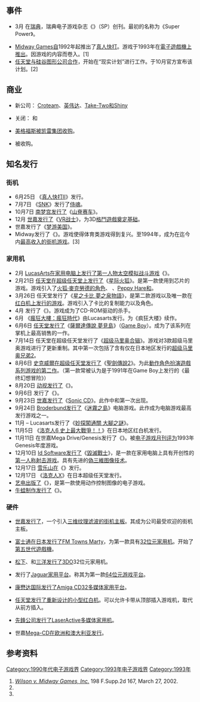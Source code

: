 ## 事件

  - 3月 在[瑞典](../Page/瑞典.md "wikilink")，瑞典电子游戏杂志《》（SP）创刊。最初的名称为《Super
    Power》。

<!-- end list -->

  - [Midway
    Games自](../Page/Midway.md "wikilink")1992年起推出了[真人快打](https://zh.wikipedia.org/wiki/真人快打_\(1992年游戏\) "wikilink")。游戏于1993年在[電子遊戲機上推出](../Page/電子遊戲機.md "wikilink")。因游戏的内容而卷入。\[1\]
  - [任天堂与](../Page/任天堂.md "wikilink")[硅谷图形公司合作](../Page/硅谷图形公司.md "wikilink")，开始在“现实计划”进行工作。于10月官方宣布该计划。\[2\]

## 商业

  - 新公司：
    [Croteam](../Page/Croteam.md "wikilink")、[英伟达](../Page/英伟达.md "wikilink")、[Take-Two和](../Page/Take-Two_Interactive.md "wikilink")[Shiny](../Page/Shiny_Entertainment.md "wikilink")

  - 关闭： 和

  - [美格福斯被](../Page/美格福斯.md "wikilink")[凯雷集团收购](../Page/凯雷集团.md "wikilink")。

  - 被收购。

## 知名发行

### 街机

  - 6月25日 《[真人快打II](https://zh.wikipedia.org/wiki/真人快打II "wikilink")》发行。
  - 7月7日
    《[SNK](../Page/SNK.md "wikilink")》发行了[侍魂](../Page/侍魂系列.md "wikilink")。
  - 10月7日
    [南梦宫发行了](../Page/南梦宫.md "wikilink")《[山脊赛车](https://zh.wikipedia.org/wiki/Ridge_Racer_\(video_game\) "wikilink")》。
  - 12月
    [世嘉发行了](../Page/世嘉.md "wikilink")《[VR战士](https://zh.wikipedia.org/wiki/VR战士_\(游戏\) "wikilink")》，为3D[格鬥遊戲奠定基础](../Page/格鬥遊戲.md "wikilink")。
  - 世嘉发行了《[梦游美国](https://zh.wikipedia.org/wiki/梦游美国_\(游戏\) "wikilink")》。
  - Midway发行了《》。游戏使得体育类游戏得到复兴。至1994年，成为在迄今内[最高收入的街机游戏](../Page/街机.md "wikilink")。\[3\]

### 家用机

  - 2月
    [LucasArts在家用电脑上发行了第一人物太空模拟战斗游戏](../Page/LucasArts.md "wikilink")《》。
  - 2月21日
    [任天堂在超级任天堂上发行了](../Page/任天堂.md "wikilink")《[星际火狐](../Page/星际火狐_\(游戏\).md "wikilink")》。是第一款使用到芯片的游戏。游戏引入了[火狐·麥克勞德的角色](https://zh.wikipedia.org/wiki/星際火狐系列角色列表#火狐·麥克勞德 "wikilink")、
    、[Peppy Hare和](../Page/星際火狐系列角色列表.md "wikilink")。
  - 3月26日 任天堂发行了《[星之卡比
    夢之泉物語](../Page/星之卡比_夢之泉物語.md "wikilink")》，是第二款游戏以及唯一款在[红白机上发行的游戏](../Page/红白机.md "wikilink")。游戏引入了卡比的复制能力以及角色。
  - 4月 发行了《》。游戏成为了CD-ROM驱动的杀手。
  - 6月 《[瘋狂大樓：瘋狂時代](../Page/瘋狂時代.md "wikilink")》由Lucasarts发行。为《疯狂大楼》续作。
  - 6月6日 [任天堂发行了](../Page/任天堂.md "wikilink")《[薩爾達傳說
    夢見島](https://zh.wikipedia.org/wiki/薩爾達傳說_夢見島 "wikilink")》（[Game
    Boy](../Page/Game_Boy.md "wikilink")）。成为了该系列在掌机上最高销售的一作。
  - 7月14日
    任天堂在超级任天堂发行了《[超级马里奥合辑](../Page/超级马里奥合辑.md "wikilink")》。游戏对3款超级马里奥游戏进行了更新重制。其中第一次包括了含有仅在日本地区发行的[超级马里奥兄弟2](../Page/超级马里奥兄弟2.md "wikilink")。
  - 8月6日
    [史克威爾在超级任天堂发行了](../Page/史克威爾.md "wikilink")《[聖劍傳說2](../Page/聖劍傳說2.md "wikilink")》。为此[動作角色扮演遊戲系列游戏的第二作](../Page/動作角色扮演遊戲.md "wikilink")。（第一款常被认为是于1991年在Game
    Boy上发行的《最终幻想冒险》）
  - 8月20日 [动视发行了](../Page/动视.md "wikilink")《》。
  - 9月6日 发行了《》。
  - 9月23日 [世嘉发行了](../Page/世嘉.md "wikilink")《[Sonic
    CD](https://zh.wikipedia.org/wiki/Sonic_CD "wikilink")》。此作中和第一次出现。
  - 9月24日
    [Broderbund发行了](../Page/Brøderbund.md "wikilink")《[迷霧之島](../Page/迷霧之島.md "wikilink")》电脑游戏。此作成为电脑游戏最高发行游戏之一。
  - 11月 – Lucasarts发行了《[妙探闖通關 大腳之謎](../Page/妙探闖通關_大腳之謎.md "wikilink")》。
  - 11月5日 《[洛克人6
    史上最大戰爭！！](../Page/洛克人6_史上最大戰爭！！.md "wikilink")》在日本地区红白机发行。
  - 11月11日 在世嘉Mega
    Drive/Genesis发行了《》。被[电子游戏月刊评为](../Page/电子游戏月刊.md "wikilink")1993年Genesis年度游戏。
  - 12月10日 [Id
    Software发行了](../Page/Id_Software.md "wikilink")《[毀滅戰士](../Page/毀滅戰士_\(1993年遊戲\).md "wikilink")》，是一款在家用电脑上具有开创性的[第一人称射击游戏](../Page/第一人称射击游戏.md "wikilink")。具有先进的[偽三維图像技术](../Page/偽三維.md "wikilink")。
  - 12月17日 [雪乐山在](../Page/雪乐山.md "wikilink")《》发行。
  - 12月17日 《[洛克人X](../Page/洛克人X系列.md "wikilink")》在日本超级任天堂发行。
  - [艺电出版了](../Page/艺电.md "wikilink")《》，是第一款使用动作控制图像的电子游戏。
  - [牛蛙制作发行了](../Page/牛蛙制作.md "wikilink")《》。

### 硬件

  - [世嘉发行了](../Page/世嘉.md "wikilink")，一个引入[三维](../Page/三维计算机图形.md "wikilink")[纹理滤波的](../Page/纹理滤波.md "wikilink")[街机主板](../Page/街机主板.md "wikilink")。其成为公司最受欢迎的街机主板。

  - [富士通在日本发行了](../Page/富士通.md "wikilink")[FM Towns
    Marty](../Page/FM_Towns_Marty.md "wikilink")，为第一款具有[32位元家用机](../Page/32位元.md "wikilink")。开始了[第五世代遊戲機](https://zh.wikipedia.org/wiki/第五世代遊戲機歷史 "wikilink")。

  - [松下](../Page/松下電器.md "wikilink")、和[三洋发行了](../Page/三洋電機.md "wikilink")[3DO](../Page/3DO.md "wikilink")32位元家用机。

  - 发行了[Jaguar家用平台](../Page/雅达利Jaguar.md "wikilink")。称其为第一款[64位元游戏平台](../Page/64位元.md "wikilink")。

  - [康懋达国际发行了](../Page/康懋达国际.md "wikilink")[Amiga
    CD32多媒体家用平台](https://zh.wikipedia.org/wiki/Amiga_CD32 "wikilink")。

  - [任天堂发行了重新设计的小型](../Page/任天堂.md "wikilink")[红白机](../Page/红白机.md "wikilink")。可以允许卡带从顶部插入游戏机，取代从前方插入。

  - [先鋒公司发行了](https://zh.wikipedia.org/wiki/先鋒公司 "wikilink")[LaserActive多媒体家用机](../Page/Pioneer_LaserActive.md "wikilink")。

  - 世嘉[Mega-CD在欧洲和澳大利亚发行](../Page/Mega-CD.md "wikilink")。

## 参考资料

[Category:1990年代电子游戏界](https://zh.wikipedia.org/wiki/Category:1990年代电子游戏界 "wikilink")
[Category:1993年电子游戏界](https://zh.wikipedia.org/wiki/Category:1993年电子游戏界 "wikilink")
[Category:1993年](https://zh.wikipedia.org/wiki/Category:1993年 "wikilink")

1.  *[Wilson v. Midway Games,
    Inc.](https://www.webcitation.org/5mG1Vbyra?url=http://www.unc.edu/~dlthomas/Videogames/Midway%20Games.pdf)*
    198 F.Supp.2d 167, March 27, 2002.
2.
3.